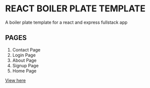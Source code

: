 # REACT BOILER PLATE TEMPLATE
A boiler plate template for a react and express fullstack app


## PAGES
1. Contact Page
2. Login Page
3. About Page
4. Signup Page
5. Home Page

[View here](https://martianapp.netlify.app)
